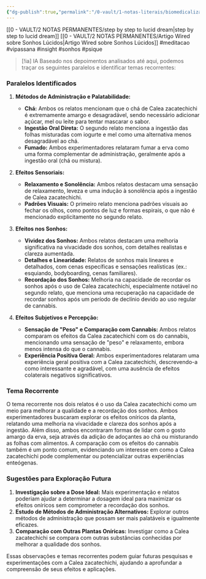 ```yaml
---
{"dg-publish":true,"permalink":"/0-vault/1-notas-literais/biomedicalizacao/resumo-de-retrospectivas-calea-zara/","tags":["meditacao","vipassana","insight","sonhos","psique"],"dgHomeLink":true,"dgShowLocalGraph":true,"dgShowFileTree":true,"dgEnableSearch":true}
---
```



[[0 - VAULT/2 NOTAS PERMANENTES/step by step to lucid dream\|step by step to lucid dream]]
[[0 - VAULT/2 NOTAS PERMANENTES/Artigo Wired sobre Sonhos Lúcidos\|Artigo Wired sobre Sonhos Lúcidos]]
#meditacao #vipassana #insight #sonhos #psique 


> [!ia] IA
> Baseado nos depoimentos analisados até aqui, podemos traçar os seguintes paralelos e identificar temas recorrentes:

### Paralelos Identificados

1. **Métodos de Administração e Palatabilidade:**
    
    - **Chá:** Ambos os relatos mencionam que o chá de Calea zacatechichi é extremamente amargo e desagradável, sendo necessário adicionar açúcar, mel ou leite para tentar mascarar o sabor.
    - **Ingestão Oral Direta:** O segundo relato menciona a ingestão das folhas misturadas com iogurte e mel como uma alternativa menos desagradável ao chá.
    - **Fumado:** Ambos experimentadores relataram fumar a erva como uma forma complementar de administração, geralmente após a ingestão oral (chá ou mistura).
2. **Efeitos Sensoriais:**
    
    - **Relaxamento e Sonolência:** Ambos relatos destacam uma sensação de relaxamento, leveza e uma indução à sonolência após a ingestão de Calea zacatechichi.
    - **Padrões Visuais:** O primeiro relato menciona padrões visuais ao fechar os olhos, como pontos de luz e formas espirais, o que não é mencionado explicitamente no segundo relato.
3. **Efeitos nos Sonhos:**
    
    - **Vividez dos Sonhos:** Ambos relatos destacam uma melhoria significativa na vivacidade dos sonhos, com detalhes realistas e clareza aumentada.
    - **Detalhes e Linearidade:** Relatos de sonhos mais lineares e detalhados, com cenas específicas e sensações realísticas (ex.: esquiando, bodyboarding, cenas familiares).
    - **Recordação dos Sonhos:** Melhoria na capacidade de recordar os sonhos após o uso de Calea zacatechichi, especialmente notável no segundo relato, que menciona uma recuperação na capacidade de recordar sonhos após um período de declínio devido ao uso regular de cannabis.
4. **Efeitos Subjetivos e Percepção:**
    
    - **Sensação de "Peso" e Comparação com Cannabis:** Ambos relatos comparam os efeitos da Calea zacatechichi com os do cannabis, mencionando uma sensação de "peso" e relaxamento, embora menos intensa do que o cannabis.
    - **Experiência Positiva Geral:** Ambos experimentadores relataram uma experiência geral positiva com a Calea zacatechichi, descrevendo-a como interessante e agradável, com uma ausência de efeitos colaterais negativos significativos.

### Tema Recorrente

O tema recorrente nos dois relatos é o uso da Calea zacatechichi como um meio para melhorar a qualidade e a recordação dos sonhos. Ambos experimentadores buscaram explorar os efeitos oníricos da planta, relatando uma melhoria na vivacidade e clareza dos sonhos após a ingestão. Além disso, ambos encontraram formas de lidar com o gosto amargo da erva, seja através da adição de adoçantes ao chá ou misturando as folhas com alimentos. A comparação com os efeitos do cannabis também é um ponto comum, evidenciando um interesse em como a Calea zacatechichi pode complementar ou potencializar outras experiências enteógenas.

### Sugestões para Exploração Futura

1. **Investigação sobre a Dose Ideal:** Mais experimentação e relatos poderiam ajudar a determinar a dosagem ideal para maximizar os efeitos oníricos sem comprometer a recordação dos sonhos.
2. **Estudo de Métodos de Administração Alternativos:** Explorar outros métodos de administração que possam ser mais palatáveis e igualmente eficazes.
3. **Comparação com Outras Plantas Oníricas:** Investigar como a Calea zacatechichi se compara com outras substâncias conhecidas por melhorar a qualidade dos sonhos.

Essas observações e temas recorrentes podem guiar futuras pesquisas e experimentações com a Calea zacatechichi, ajudando a aprofundar a compreensão de seus efeitos e aplicações.
